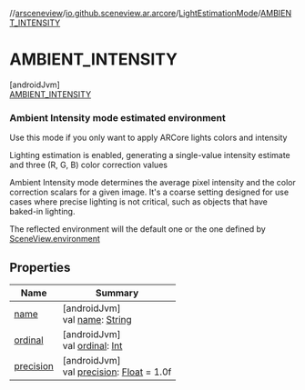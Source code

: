 //[arsceneview](../../../../index.md)/[io.github.sceneview.ar.arcore](../../index.md)/[LightEstimationMode](../index.md)/[AMBIENT_INTENSITY](index.md)

# AMBIENT_INTENSITY

[androidJvm]\
[AMBIENT_INTENSITY](index.md)

###  Ambient Intensity mode estimated environment

Use this mode if you only want to apply ARCore lights colors and intensity

Lighting estimation is enabled, generating a single-value intensity estimate and three (R, G, B) color correction values

Ambient Intensity mode determines the average pixel intensity and the color correction scalars for a given image. It's a coarse setting designed for use cases where precise lighting is not critical, such as objects that have baked-in lighting.

The reflected environment will the default one or the one defined by [SceneView.environment](../../../io.github.sceneview.ar/-ar-scene-view/index.md#-769674583%2FProperties%2F-58641720)

## Properties

| Name | Summary |
|---|---|
| [name](../../../io.github.sceneview.ar.scene/-plane-renderer/-plane-renderer-mode/-r-e-n-d-e-r_-t-o-p_-m-o-s-t/index.md#-372974862%2FProperties%2F-58641720) | [androidJvm]<br>val [name](../../../io.github.sceneview.ar.scene/-plane-renderer/-plane-renderer-mode/-r-e-n-d-e-r_-t-o-p_-m-o-s-t/index.md#-372974862%2FProperties%2F-58641720): [String](https://kotlinlang.org/api/latest/jvm/stdlib/kotlin/-string/index.html) |
| [ordinal](../../../io.github.sceneview.ar.scene/-plane-renderer/-plane-renderer-mode/-r-e-n-d-e-r_-t-o-p_-m-o-s-t/index.md#-739389684%2FProperties%2F-58641720) | [androidJvm]<br>val [ordinal](../../../io.github.sceneview.ar.scene/-plane-renderer/-plane-renderer-mode/-r-e-n-d-e-r_-t-o-p_-m-o-s-t/index.md#-739389684%2FProperties%2F-58641720): [Int](https://kotlinlang.org/api/latest/jvm/stdlib/kotlin/-int/index.html) |
| [precision](../precision.md) | [androidJvm]<br>val [precision](../precision.md): [Float](https://kotlinlang.org/api/latest/jvm/stdlib/kotlin/-float/index.html) = 1.0f |

